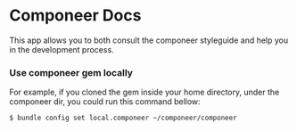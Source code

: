 # Componeer Docs

This app allows you to both consult the componeer styleguide and help you in the development
process.

### Use componeer gem locally

  For example, if you cloned the gem inside your home directory, under the componeer dir, you could
  run this command bellow:

    $ bundle config set local.componeer ~/componeer/componeer
